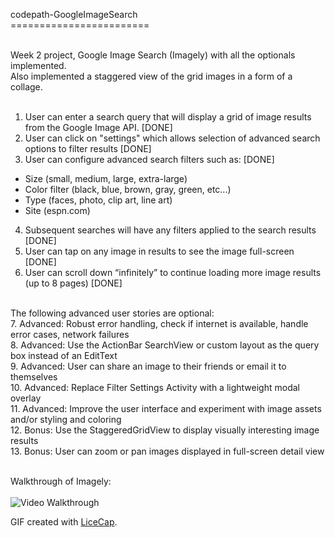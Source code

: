 
codepath-GoogleImageSearch <br>
======================== <br> <br>

Week 2 project, Google Image Search (Imagely) with all the optionals implemented. <br>
Also implemented a staggered view of the grid images in a form of a collage. <br> <br>

1. User can enter a search query that will display a grid of image results from the Google Image API. [DONE] <br>
2. User can click on "settings" which allows selection of advanced search options to filter results [DONE] <br>
3. User can configure advanced search filters such as: [DONE] <br>
  - Size (small, medium, large, extra-large) <br>
  - Color filter (black, blue, brown, gray, green, etc...) <br>
  - Type (faces, photo, clip art, line art) <br>
  - Site (espn.com) <br>
4. Subsequent searches will have any filters applied to the search results [DONE] <br>
5. User can tap on any image in results to see the image full-screen [DONE] <br>
6. User can scroll down “infinitely” to continue loading more image results (up to 8 pages) [DONE] <br> <br>

The following advanced user stories are optional: <br>
7. Advanced: Robust error handling, check if internet is available, handle error cases, network failures <br>
8. Advanced: Use the ActionBar SearchView or custom layout as the query box instead of an EditText <br>
9. Advanced: User can share an image to their friends or email it to themselves <br>
10. Advanced: Replace Filter Settings Activity with a lightweight modal overlay <br>
11. Advanced: Improve the user interface and experiment with image assets and/or styling and coloring <br>
12. Bonus: Use the StaggeredGridView to display visually interesting image results <br>
13. Bonus: User can zoom or pan images displayed in full-screen detail view <br> <br>

Walkthrough of Imagely: <br> <br>
![Video Walkthrough](Imagely.gif)

GIF created with [LiceCap](http://www.cockos.com/licecap/).